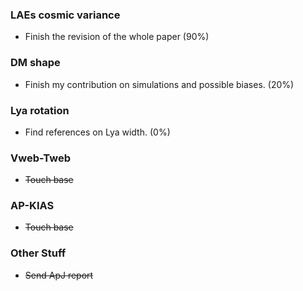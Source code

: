 ### LAEs cosmic variance
* Finish the revision of the whole paper (90%)

### DM shape
* Finish my contribution on simulations and possible biases. (20%)

### Lya rotation
* Find references on Lya width. (0%)

### Vweb-Tweb
* ~~Touch base~~

### AP-KIAS
* ~~Touch base~~

### Other Stuff
* ~~Send ApJ report~~
